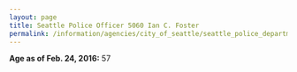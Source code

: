 ```yaml
---
layout: page
title: Seattle Police Officer 5060 Ian C. Foster
permalink: /information/agencies/city_of_seattle/seattle_police_department/copbook/5060/
---
```


**Age as of Feb. 24, 2016:** 57
